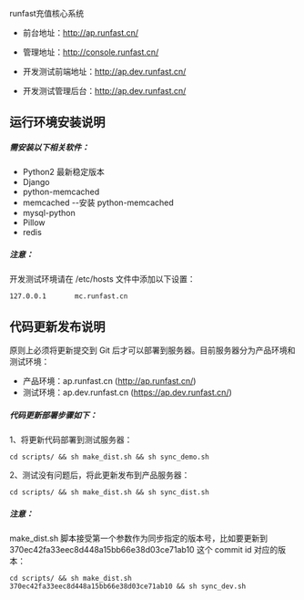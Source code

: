 runfast充值核心系统

* 前台地址：http://ap.runfast.cn/
* 管理地址：http://console.runfast.cn/

* 开发测试前端地址：http://ap.dev.runfast.cn/
* 开发测试管理后台：http://ap.dev.runfast.cn/


运行环境安装说明
-------------

##### 需安装以下相关软件：

* Python2 最新稳定版本
* Django
* python-memcached
* memcached --安装 python-memcached
* mysql-python
* Pillow
* redis

##### 注意：

开发测试环境请在 /etc/hosts 文件中添加以下设置：

```
127.0.0.1       mc.runfast.cn
```


代码更新发布说明
-------------

原则上必须将更新提交到 Git 后才可以部署到服务器。目前服务器分为产品环境和测试环境：

* 产品环境：ap.runfast.cn (http://ap.runfast.cn/)
* 测试环境：ap.dev.runfast.cn (https://ap.dev.runfast.cn/)

##### 代码更新部署步骤如下：

1、将更新代码部署到测试服务器：

    cd scripts/ && sh make_dist.sh && sh sync_demo.sh

2、测试没有问题后，将此更新发布到产品服务器：

    cd scripts/ && sh make_dist.sh && sh sync_dist.sh

##### 注意：

make_dist.sh 脚本接受第一个参数作为同步指定的版本号，比如要更新到 370ec42fa33eec8d448a15bb66e38d03ce71ab10 这个 commit id 对应的版本：

    cd scripts/ && sh make_dist.sh 370ec42fa33eec8d448a15bb66e38d03ce71ab10 && sh sync_dev.sh

